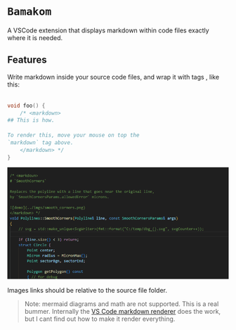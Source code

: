 # `Bamakom`

A VSCode extension that displays markdown within code files exactly where it is needed.

## Features

Write markdown inside your source code files, and wrap it with <markdown> tags </markdown>, like this:
```c++

void foo() {
    /* <markdown>
## This is how. 

To render this, move your mouse on top the
`markdown` tag above.
    </markdown> */
}

```

![demo](./docs/imgs/demo.gif)

Images links should be relative to the source file folder.

> Note: mermaid diagrams and math are not supported. This is a 
  real bummer. Internally the [VS Code markdown renderer](https://code.visualstudio.com/api/references/vscode-api#Hover) does
  the work, but I cant find out how to make it render everything.

